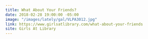 ```yaml
---
title: What About Your Friends?
date: 2018-02-28 19:00:00 -05:00
image: "/images/lately/gal/VLPA3012.jpg"
link: https://www.girlsatlibrary.com/what-about-your-friends
site: Girls At Library
---
```


